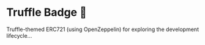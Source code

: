 # Truffle Badge 👋

Truffle-themed ERC721 (using OpenZeppelin) for exploring the development lifecycle...
